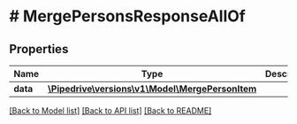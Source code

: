 # # MergePersonsResponseAllOf

## Properties

Name | Type | Description | Notes
------------ | ------------- | ------------- | -------------
**data** | [**\Pipedrive\versions\v1\Model\MergePersonItem**](MergePersonItem.md) |  |

[[Back to Model list]](../README.md#documentation-for-models) [[Back to API list]](../README.md#documentation-for-api-endpoints) [[Back to README]](../README.md)
